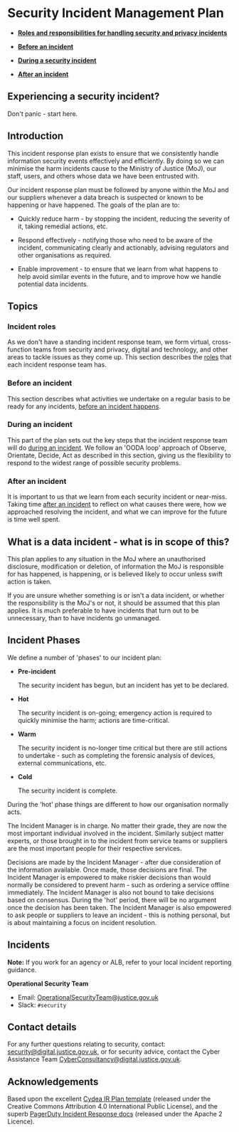 # Security Incident Management Plan

-   **[Roles and responsibilities for handling security and privacy incidents](roles-and-responsibilities-for-handling-security-and-privacy-incidents.md)**  

-   **[Before an incident](before-an-incident.md)**  

-   **[During a security incident](during-a-security-incident.md)**  

-   **[After an incident](after-an-incident.md)**  


## Experiencing a security incident?

Don't panic - start here.

## Introduction

This incident response plan exists to ensure that we consistently handle information security events effectively and efficiently. By doing so we can minimise the harm incidents cause to the Ministry of Justice \(MoJ\), our staff, users, and others whose data we have been entrusted with.

Our incident response plan must be followed by anyone within the MoJ and our suppliers whenever a data breach is suspected or known to be happening or have happened. The goals of the plan are to:

-   Quickly reduce harm - by stopping the incident, reducing the severity of it, taking remedial actions, etc.

-   Respond effectively - notifying those who need to be aware of the incident, communicating clearly and actionably, advising regulators and other organisations as required.

-   Enable improvement - to ensure that we learn from what happens to help avoid similar events in the future, and to improve how we handle potential data incidents.


## Topics

### Incident roles

As we don't have a standing incident response team, we form virtual, cross-function teams from security and privacy, digital and technology, and other areas to tackle issues as they come up. This section describes the [roles](roles-and-responsibilities-for-handling-security-and-privacy-incidents.md) that each incident response team has.

### Before an incident

This section describes what activities we undertake on a regular basis to be ready for any incidents, [before an incident happens](before-an-incident.md).

### During an incident

This part of the plan sets out the key steps that the incident response team will do [during an incident](during-a-security-incident.md). We follow an 'OODA loop' approach of Observe, Orientate, Decide, Act as described in this section, giving us the flexibility to respond to the widest range of possible security problems.

### After an incident

It is important to us that we learn from each security incident or near-miss. Taking time [after an incident](after-an-incident.md) to reflect on what causes there were, how we approached resolving the incident, and what we can improve for the future is time well spent.

## What is a data incident - what is in scope of this?

This plan applies to any situation in the MoJ where an unauthorised disclosure, modification or deletion, of information the MoJ is responsible for has happened, is happening, or is believed likely to occur unless swift action is taken.

If you are unsure whether something is or isn't a data incident, or whether the responsibility is the MoJ's or not, it should be assumed that this plan applies. It is much preferable to have incidents that turn out to be unnecessary, than to have incidents go unmanaged.

## Incident Phases

We define a number of 'phases' to our incident plan:

-   **Pre-incident**

    The security incident has begun, but an incident has yet to be declared.

-   **Hot**

    The security incident is on-going; emergency action is required to quickly minimise the harm; actions are time-critical.

-   **Warm**

    The security incident is no-longer time critical but there are still actions to undertake - such as completing the forensic analysis of devices, external communications, etc.

-   **Cold**

    The security incident is complete.


During the 'hot' phase things are different to how our organisation normally acts.

The Incident Manager is in charge. No matter their grade, they are now the most important individual involved in the incident. Similarly subject matter experts, or those brought in to the incident from service teams or suppliers are the most important people for their respective services.

Decisions are made by the Incident Manager - after due consideration of the information available. Once made, those decisions are final. The Incident Manager is empowered to make riskier decisions than would normally be considered to prevent harm - such as ordering a service offline immediately. The Incident Manager is also not bound to take decisions based on consensus. During the 'hot' period, there will be no argument once the decision has been taken. The Incident Manager is also empowered to ask people or suppliers to leave an incident - this is nothing personal, but is about maintaining a focus on incident resolution.

## Incidents

**Note:** If you work for an agency or ALB, refer to your local incident reporting guidance.

**Operational Security Team**

-   Email: [OperationalSecurityTeam@justice.gov.uk](mailto:OperationalSecurityTeam@justice.gov.uk)
-   Slack: `#security`

## Contact details

For any further questions relating to security, contact: [security@digital.justice.gov.uk](mailto:security@digital.justice.gov.uk), or for security advice, contact the Cyber Assistance Team [CyberConsultancy@digital.justice.gov.uk](mailto:CyberConsultancy@digital.justice.gov.uk).

## Acknowledgements

Based upon the excellent [Cydea IR Plan template](https://cydea.tools/ir-plan/) \(released under the Creative Commons Attribution 4.0 International Public License\), and the superb [PagerDuty Incident Response docs](https://github.com/pagerduty/incident-response-docs) \(released under the Apache 2 Licence\).

